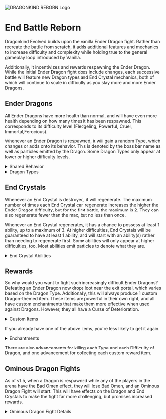 ![DRAGONKIND REBORN Logo](https://cdn.modrinth.com/data/yo1bGdBx/images/d7e949cb1f9d6667bd471ddd8e6f8916856a81ae.png)

# End Battle Reborn
Dragonkind Evolved builds upon the vanilla Ender Dragon fight. Rather than recreate the battle from scratch, it adds additional features and mechanics to increase difficulty and complexity while holding true to the general gameplay loop introduced by Vanilla.

Additionally, it incentivizes and rewards respawning the Ender Dragon. While the initial Ender Dragon fight does include changes, each successive battle will feature new Dragon types and End Crystal mechanics, both of which will continue to scale in difficulty as you slay more and more Ender Dragons.

## Ender Dragons
All Ender Dragons have more health than normal, and will have even more health depending on how many times it has been respawned. This corresponds to its difficulty level (Fledgeling, Powerful, Cruel, Immortal,Ferocious).

Whenever an Ender Dragon is respawned, it will gain a random Type, which changes or adds onto its behavior. This is denoted by the boss bar name as well as particles emitted by the Dragon. Some Dragon Types only appear at lower or higher difficulty levels.

<details>
  <summary>Shared Behavior</summary>
 
The Vanilla Ender Dragon has the following abilities at all times. When there are no more End Crystals left, all Dragon Types will begin to utilize these abilities in addition to their type-specific powers.

- **Summon End Rod Spikes.** These work similarly to Evoker Fangs, and are summoned when the Dragon is perching or preparing to perch, or as a last resort.
- **Ground all players.** This makes all players experience high gravity for 20 seconds, forcing them to (safely) land if flying with Elytra, and preventing them from taking off right away. If there aren't any flying players, it will try something else instead.
- **Summon Shulker Bullets.** This summons a ring of 12 Shulker Bullets around the Dragon, which will begin to target random players after a few moments. If there are already Shulker Bullets in the area, it will summon End Rod Spikes, instead.

</details>

<details>
  <summary>Dragon Types</summary>
  
**Zombified Dragon**
- Breath Clouds spread more and give Hunger + Nausea
- Periodically summons Zombie Servants
- Converts the ground to Mud as it flies
- Only appears at Fledgeling and Ferocious+ difficulty

**Warped Dragon**
- Slower flying speed
- Periodically teleports around the arena
- Perches more often
- Breath Clouds give Poison + Slowness
- Breath Clouds don't dissipate until the fight ends
- Only appears at Fledgeling and Ferocious+ difficulty

**Sculk Dragon**
- Breath Clouds give Darkness + Instant Damage
- Periodically attacks a player with a Sonic Boom attack
- Converts the ground to various Sculk blocks as it flies
- Only appears at Fledgeling, Powerful, and Ferocious+ difficulty

**Frost Dragon**
- Breath Clouds give extreme Slowness + Slow Falling
- Converts the ground to snow and ice as it flies
- Periodically summons igloos
  - They can appear either around the Exit Portal, around up to 3 random players, or around up to 3 random End Crystals
  - They break on their own after 15 seconds
  - When they break, players trapped inside, or directly outside, will be damaged.
- Only appears at Fledgeling, Powerful, and Ferocious+ difficulty

**Dragon Tyrant**
- Breath Clouds give Wither + Weakness
- Periodically summons Wither Skeleton Servants
- Converts the ground to Soul Sand and Soul Fires as it flies
- Only appears at Powerful, Cruel, and Ferocious+ difficulty

**Skeletal Dragon**
- Perches very often
- Periodically summons Skeleton Servants, but at the cost of its health
- Is Invulnerable while Skeleton Servants are alive
- Slowly regenerates health even if there are no more End Crystals
- Only appears at Powerful, Cruel, and Ferocious+ difficulty

**Blazing Dragon**
- Sets fires all along the ground beneath it
- Shoots fireballs more frequently
- Periodically summons Blaze Servants
- Only appears at Cruel+ difficulty

**Elder Dragon**
- Has Glowing
- Breath Clouds give Blindness + Instant Damage
- Periodically casts a random spell on up to 3 random players
	- Summons Vex Servants
	- Summons Evoker Fangs
	- Launch into the air
- Only appears at Cruel+ difficulty

**Dragon Wight**
- Silent, plays different ambient sound effects
- Much faster flying speed
- Shoots fireballs and charges at players more frequently
- Never perches
- Only appears at Immortal+ difficulty

**The Last Dragon**
- Only and always appears as the 20th Dragon (Immortal difficulty)
- Breath Clouds spread more and give Levitation + extreme Weakness
- Converts the ground to Amethyst blocks as it flies
- Frequently force-grounds flying players
- Frequently shoots Amethyst Shard projectiles at up to 5 random players
- You can still summon more Dragons after this one

**Beacon Dragon**
- Has Glowing
- Much slower flying speed when near the ground
- Breath clouds give Glowing + Instant Damage, and cause nearby Endermen to aggro at affected players
- Constantly projects a "beacon" particle beam
  - Alternates between three targets: ahead of the Dragon, directly beneath it, or directly at the nearest player
  - Deals minor but repeated damage to any players or mobs hit
  - Cannot continue through dragon-immune blocks
- Only appears at Ferocious+ difficulty

**Desert Dragon**
- Converts the ground to sand with frequent cacti as it flies
- Shoots regular, unblockable Fireballs very frequently
- Periodically summons Hoglin servants
- Breath Clouds give Hunger, significant Slowness, and a long duration of Mining Fatigue
- Only appears at Ferocious+ difficulty

**Thunder Dragon**
- Creates permanent electrical hazards encircling the arena
- Breath attack summons lightning instead of Area Effect Clouds
- Breath Clouds created by fireballs give Strong Instant Damage + significant Speed
- Slightly faster flying speed
- Perches less often
- Always drops a Trident enchanted with Channeling
- Only appears at Ferocious+ difficulty
  
</details>

## End Crystals
Whenever an End Crystal is destroyed, it will regenerate. The maximum number of times each End Crystal can regenerate increases the higher the Ender Dragon difficulty, but for the first battle, the maximum is 2. They can also regenerate fewer than the max, but no less than once.

Whenever an End Crystal regenerates, it has a chance to possess at least 1 ability, up to a maximum of 3. At higher difficulties, End Crystals will be guaranteed to have at least 1 ability, and will start with an ability(s) rather than needing to regenerate first. Some abilities will only appear at higher difficulties, too. Most abilities emit particles to denote what they are.

<details>
  <summary>End Crystal Abilities</summary>
  
**Caged**
- Has a more secure cage around it

**Forcefield**
- Immune to projectiles

**Fiery**
- Burns players who get close

**Laser**
- Periodically shoots a laser at the closest player. Can be dodged by jumping

**Witch**
- Periodically gives a random neutral or negative effect to a player who doesn't have any effects
- Only appears at Powerful+ difficulty

**Anti-Grav**
- Players nearby the Obsidian Pillar get Levitation
- Only appears at Powerful+ difficulty

**Cursed**
- No particles. Destroying this crystal will damage the closest player quite a lot
- Only one Cursed Crystal can be present at a time
- Only appears at Cruel+ difficulty

**Launcher**
- Glows when charged. While charged, frequently shoots heat-seeking Eye of Ender projectiles at players flying within its airspace
- Only appears at Ferocious+ difficulty

**Portal**
- Periodically teleports up to 3 random players to the top of random towers
- Only one Portal Crystal can be present at a time
- Only appears at Ferocious+ difficulty
  
</details>


## Rewards
So why would you want to fight such increasingly difficult Ender Dragons? Defeating an Ender Dragon now drops loot near the exit portal, which varies based on the Dragon Type. Additionally, this will always produce 1 custom Dragon-themed item. These items are powerful in their own right, and all have custom enchantments that make them more effective when used against Dragons. However, they all have a Curse of Deterioration.

<details>
  <summary>Custom Items</summary>
  
**Dragonslayer Sword**
- Deals 15 damage
- Has a greatly increased attack speed
- Enchanted with Wingpsan V
- Enchanted with Dragonbane IV

**Dragon-Sinew Crossbow**
- Enchanted with Exhalation
- Enchanted with Dragonbane IV

**Dragontooth Pickaxe**
- More effective when mining Obsidian
- Enchanted with Pillaring III

**Dragonhide Armor (4 separate pieces)**
- Each piece gives more Armor value than Netherite. A full set provides 25 total Armor.
- Each piece is enchanted with varying levels of Dragonhearted
- Each piece is enchanted with varying levels of Dragonyield
- The Dragonhide Sabatons (boots) are enchanted with Voidwalk

**Dragonskull Shield**
- Enchanted with Clear Skies
- Enchanted with Kickback

**Dragonscale Wings**
- Provides some Armor
- Enchanted with Dragonhearted III
- Enchanted with Altitude

**Draconic Scepter**
- Enchanted with Exhalation V
- Enchanted with Dragonbane IV
- Right-click to launch a laser where you are looking, reaching up to 48 blocks away. It damages mobs near where it hits.
- The laser can pierce Forcefield End Crystals, and has a wider range to damage End Crystals and Dragons
- Right-click while Sneaking to charge up an area-of-effect spell around you, damaging nearby mobs when it finishes. This uses more durability than the laser.

**Dragon Eyes**
- Right click to equip as a helmet
- Enchanted with Dragonsight
- Enchanted with Dragon Lungs III

**Dragonheart Anchor**
- Placeable block
- Once placed, sneak while near it to set your Recovery point
- If you are ever below two hearts, or are in the void, you are teleported to your Recovery point and healed slightly. Works no matter what dimension you're in
- Cannot save you from lethal damage
- Each Dragonheart Anchor can only be used 3 times before breaking
- Does not drop if broken by hand, even with Silk Touch
- Placing in a dimension other than the End causes it to explode
  
</details>

If you already have one of the above items, you're less likely to get it again.

<details>
  <summary>Enchantments</summary>
 
These custom enchantments cannot be obtained from the Enchanting Table, or from loot other than the Ender Dragon. As of v1.5, if you already possess all of the custom items above (except for the Dragonheart Anchor), then the Dragon will have a chance to drop an Enchanted Book with one of these enchantments, instead of another custom item. Not all enchantments can appear on books this way.

**Curse of Deterioration**
- Curse for all custom items
- Cannot be removed in a Grindstone
- Prevents the item from having Mending applied to it

**Wingspan**
- Enchantment for Swords
- Hitting a mob creates a more powerful Sweeping Edge-like effect

**Dragonbane**
- Enchantment for weapons
- Enchanted weapon deals additional damage against Dragons

**Exhalation**
- Enchantment for Crossbows
- Shot arrows deal 15 damage, and are more effective against Dragons
- Shot arrows hit End Crystals and Ender Dragons from a greater distance (8 blocks), but can't pierce Forcefield End Crystals

**Pillaring**
- Enchantment for Pickaxes
- When a block is mined, the next 3 blocks in a row also get mined. This uses durability.
- Respects Unbreaking, if applied

**Dragonhearted**
- Enchantment for Armor and Elytra
- Grants additional max hearts equal to the level
- Stacks with each armor piece

**Dragonyield**
- Enchantment for Armor
- Thorns-like enchantment that only affects Dragons
- Stacks with each armor piece

**Voidwalk**
- Enchantment for Boots
- You can hover over the void as long as there are no blocks beneath you. Useful for traversing the Outer End without Elytra.

**Clear Skies**
- Enchantment for Shields
- While blocking, causes Dragon breath clouds to instantly dissipate

**Kickback**
- Enchantment for Shields
- When a mob attack is blocked, knocks the mob back and deals them damage
- The above damage is more effective against Dragons

**Altitude**
- Enchantment for Elytra
- While flying, looking upwards gives a strong levitation effect

**Dragonsight**
- Enchantment for Helmets and Dragon Eyes
- While wearing, hidden ores will be highlighted in the direction you're looking
- Enchanted item slowly loses durability while wearing

**Dragon Lungs**
- Enchantment for Helmets
- Applies the same effects as Aqua Affinity and Respiration

</details>

There are also advancements for killing each Type and each Difficulty of Dragon, and one advancement for collecting each custom reward item.

## Ominous Dragon Fights

As of v1.5, when a Dragon is respawned while any of the players in the arena have the Bad Omen effect, they will lose Bad Omen, and an Ominous Dragon Fight will start. This will have effects on the Dragon and End Crystals to make the fight far more challenging, but promises increased rewards.

<details>
  <summary>Ominous Dragon Fight Details</summary>
 
- The difficulty of the fight is increased by 1 tier. This affects the types of Dragon and Crystals that can appear, the Health of the Dragon, and how many times End Crystals can regenerate.
- Regardless of the difficulty tier, the dragon will always be called an "Ominous X Dragon"
- Most Dragons and End Crystals that use periodic abilities will use those abilities more frequently.
- All Dragon Types will use their post-End Crystal abilities throughout the fight, even if there are still End Crystals. These are also used more frequently.
- When defeated, the Dragon will drop the reward amount relative to the increased difficulty tier. Additionally, this loot is doubled, including the unique Dragon Item. (This can result in getting two of the same item.)
 
</details>
